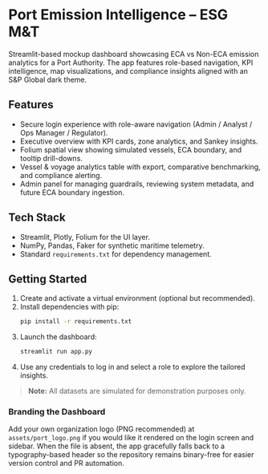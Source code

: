 # Port Emission Intelligence – ESG M&T

Streamlit-based mockup dashboard showcasing ECA vs Non-ECA emission analytics for a Port Authority. The app features role-based navigation, KPI intelligence, map visualizations, and compliance insights aligned with an S&P Global dark theme.

## Features
- Secure login experience with role-aware navigation (Admin / Analyst / Ops Manager / Regulator).
- Executive overview with KPI cards, zone analytics, and Sankey insights.
- Folium spatial view showing simulated vessels, ECA boundary, and tooltip drill-downs.
- Vessel & voyage analytics table with export, comparative benchmarking, and compliance alerting.
- Admin panel for managing guardrails, reviewing system metadata, and future ECA boundary ingestion.

## Tech Stack
- Streamlit, Plotly, Folium for the UI layer.
- NumPy, Pandas, Faker for synthetic maritime telemetry.
- Standard `requirements.txt` for dependency management.

## Getting Started
1. Create and activate a virtual environment (optional but recommended).
2. Install dependencies with pip:
   ```bash
   pip install -r requirements.txt
   ```
3. Launch the dashboard:
   ```bash
   streamlit run app.py
   ```
4. Use any credentials to log in and select a role to explore the tailored insights.

> **Note:** All datasets are simulated for demonstration purposes only.

### Branding the Dashboard

Add your own organization logo (PNG recommended) at `assets/port_logo.png` if you would like
it rendered on the login screen and sidebar. When the file is absent, the app gracefully
falls back to a typography-based header so the repository remains binary-free for easier
version control and PR automation.

